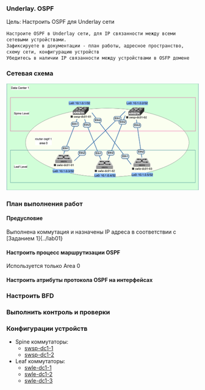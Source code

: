### Underlay. OSPF
Цель: Настроить OSPF для Underlay сети

    Настроите OSPF в Underlay сети, для IP связанности между всеми сетевыми устройствами.
    Зафиксируете в документации - план работы, адресное пространство, схему сети, конфигурацию устройств
    Убедитесь в наличии IP связанности между устройствами в OSFP домене

###  Сетевая схема
  ![](nettopology.png)  


### План выполнения работ
#### Предусловие
Выполнена коммутация и назначены IP адреса в соответствии с [Заданием 1]{../lab01}

####  Настроить процесс маршрутизации OSPF
Используется только Area 0

#### Настроить атрибуты протокола OSPF на интерфейсах

### Настроить BFD

### Выполнить контроль и проверки

### Конфигурации устройств
- Spine коммутаторы:
  - [swsp-dc1-1](configs/swsp-dc1-01-config.txt)
  - [swsp-dc1-2](configs/swsp-dc1-02-config.txt)
- Leaf коммутаторы:
  - [swle-dc1-1](configs/swle-dc1-01-config.txt)
  - [swle-dc1-2](configs/swle-dc1-02-config.txt)
  - [swle-dc1-3](configs/swle-dc1-03-config.txt)

